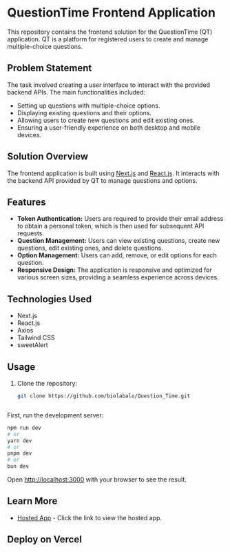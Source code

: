 # QuestionTime Frontend Application

This repository contains the frontend solution for the QuestionTime (QT) application. QT is a platform for registered users to create and manage multiple-choice questions.

## Problem Statement

The task involved creating a user interface to interact with the provided backend APIs. The main functionalities included:

- Setting up questions with multiple-choice options.
- Displaying existing questions and their options.
- Allowing users to create new questions and edit existing ones.
- Ensuring a user-friendly experience on both desktop and mobile devices.

## Solution Overview

The frontend application is built using [Next.js](https://nextjs.org/) and [React.js](https://reactjs.org/). It interacts with the backend API provided by QT to manage questions and options.

## Features

- **Token Authentication:** Users are required to provide their email address to obtain a personal token, which is then used for subsequent API requests.
- **Question Management:** Users can view existing questions, create new questions, edit existing ones, and delete questions.
- **Option Management:** Users can add, remove, or edit options for each question.
- **Responsive Design:** The application is responsive and optimized for various screen sizes, providing a seamless experience across devices.

## Technologies Used

- Next.js
- React.js
- Axios
- Tailwind CSS
- sweetAlert

## Usage

1. Clone the repository:

   ```bash
   git clone https://github.com/biolabalo/Question_Time.git



First, run the development server:

```bash
npm run dev
# or
yarn dev
# or
pnpm dev
# or
bun dev
```

Open [http://localhost:3000](http://localhost:3000) with your browser to see the result.


## Learn More



- [Hosted App]( https://question-time-rho.vercel.app/) - Click the link to view the hosted app.


## Deploy on Vercel
